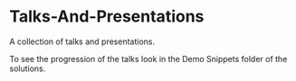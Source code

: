 Talks-And-Presentations
=======================

A collection of talks and presentations.

To see the progression of the talks look in the Demo Snippets folder of the solutions.
